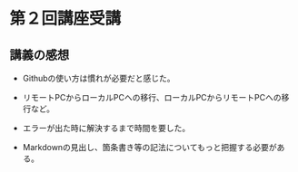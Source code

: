 # 第２回講座受講

## 講義の感想

* Githubの使い方は慣れが必要だと感じた。

* リモートPCからローカルPCへの移行、ローカルPCからリモートPCへの移行など。

* エラーが出た時に解決するまで時間を要した。

* Markdownの見出し、箇条書き等の記法についてもっと把握する必要がある。 
